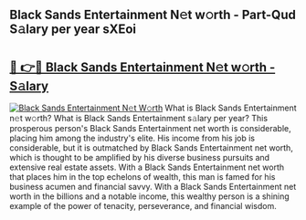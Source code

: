 ## Black Sands Entertainment N𝚎t w𝚘rth - Part-Qud S𝚊lary per year sXEoi

# <h2><a href="http://gc4z0qy.nevu.top/?p=Black+Sands+Entertainment">🔗 👉🔴 Black Sands Entertainment N𝚎t w𝚘rth - S𝚊lary</a></h2>

[![Black Sands Entertainment N𝚎t W𝚘rth](https://i.imgur.com/Oavwk0R.jpeg)](http://gc4z0qy.nevu.top/?p=Black+Sands+Entertainment)
What is Black Sands Entertainment n𝚎t w𝚘rth? What is Black Sands Entertainment s𝚊lary per year?
This prosperous person's Black Sands Entertainment net worth is considerable, placing him among the industry's elite. His income from his job is considerable, but it is outmatched by Black Sands Entertainment net worth, which is thought to be amplified by his diverse business pursuits and extensive real estate assets. With a Black Sands Entertainment net worth that places him in the top echelons of wealth, this man is famed for his business acumen and financial savvy. With a Black Sands Entertainment net worth in the billions and a notable income, this wealthy person is a shining example of the power of tenacity, perseverance, and financial wisdom.
